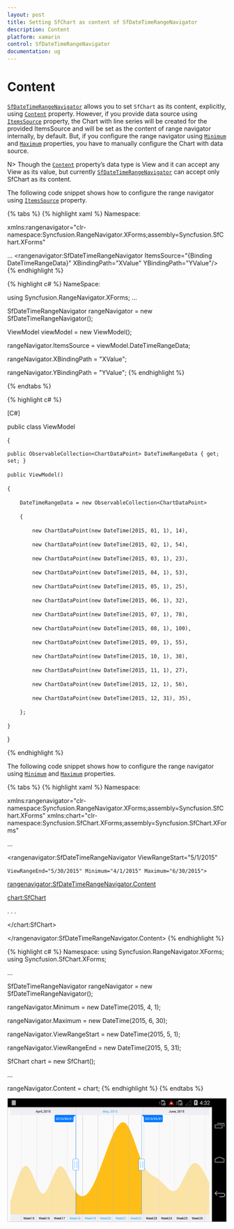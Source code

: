 ```yaml
---
layout: post
title: Setting SfChart as content of SfDateTimeRangeNavigator
description: Content
platform: xamarin
control: SfDateTimeRangeNavigator
documentation: ug
---
```


# Content

[`SfDateTimeRangeNavigator`](https://help.syncfusion.com/cr/cref_files/xamarin/sfchart/Syncfusion.SfChart.XForms~Syncfusion.RangeNavigator.XForms.SfDateTimeRangeNavigator.html) allows you to set `SfChart` as its content, explicitly, using [`Content`](https://help.syncfusion.com/cr/cref_files/xamarin/sfchart/Syncfusion.SfChart.XForms~Syncfusion.RangeNavigator.XForms.SfDateTimeRangeNavigator~Content.html) property. However, if you provide data source using [`ItemsSource`](https://help.syncfusion.com/cr/cref_files/xamarin/sfchart/Syncfusion.SfChart.XForms~Syncfusion.RangeNavigator.XForms.SfDateTimeRangeNavigator~ItemsSource.html) property, the Chart with line series will be created for the provided ItemsSource and will be set as the content of range navigator internally, by default. But, if you configure the range navigator using [`Minimum`](https://help.syncfusion.com/cr/cref_files/xamarin/sfchart/Syncfusion.SfChart.XForms~Syncfusion.RangeNavigator.XForms.SfDateTimeRangeNavigator~Minimum.html) and [`Maximum`](https://help.syncfusion.com/cr/cref_files/xamarin/sfchart/Syncfusion.SfChart.XForms~Syncfusion.RangeNavigator.XForms.SfDateTimeRangeNavigator~Maximum.html) properties, you have to manually configure the Chart with data source.

N> Though the [`Content`](https://help.syncfusion.com/cr/cref_files/xamarin/sfchart/Syncfusion.SfChart.XForms~Syncfusion.RangeNavigator.XForms.SfDateTimeRangeNavigator~Content.html) property’s data type is View and it can accept any View as its value, but currently [`SfDateTimeRangeNavigator`](https://help.syncfusion.com/cr/cref_files/xamarin/sfchart/Syncfusion.SfChart.XForms~Syncfusion.RangeNavigator.XForms.SfDateTimeRangeNavigator.html) can accept only SfChart as its content.

The following code snippet shows how to configure the range navigator using [`ItemsSource`](https://help.syncfusion.com/cr/cref_files/xamarin/sfchart/Syncfusion.SfChart.XForms~Syncfusion.RangeNavigator.XForms.SfDateTimeRangeNavigator~ItemsSource.html) property.

{% tabs %}
{% highlight xaml %}
Namespace:

 xmlns:rangenavigator="clr-namespace:Syncfusion.RangeNavigator.XForms;assembly=Syncfusion.SfChart.XForms"
 
 ...
<rangenavigator:SfDateTimeRangeNavigator ItemsSource="{Binding DateTimeRangeData}" XBindingPath="XValue" YBindingPath="YValue"/>
{% endhighlight %}

{% highlight c# %}
NameSpace:

using Syncfusion.RangeNavigator.XForms;
...

SfDateTimeRangeNavigator rangeNavigator = new SfDateTimeRangeNavigator(); 

ViewModel viewModel = new ViewModel(); 

rangeNavigator.ItemsSource = viewModel.DateTimeRangeData;

rangeNavigator.XBindingPath = "XValue"; 

rangeNavigator.YBindingPath = "YValue";
{% endhighlight %}


{% endtabs %}

{% highlight c# %}

[C#]

public class ViewModel

{

	public ObservableCollection<ChartDataPoint> DateTimeRangeData { get; set; }

	public ViewModel()

	{

		DateTimeRangeData = new ObservableCollection<ChartDataPoint>

		{

			new ChartDataPoint(new DateTime(2015, 01, 1), 14),

			new ChartDataPoint(new DateTime(2015, 02, 1), 54),

			new ChartDataPoint(new DateTime(2015, 03, 1), 23),

			new ChartDataPoint(new DateTime(2015, 04, 1), 53),

			new ChartDataPoint(new DateTime(2015, 05, 1), 25),

			new ChartDataPoint(new DateTime(2015, 06, 1), 32),

			new ChartDataPoint(new DateTime(2015, 07, 1), 78),

			new ChartDataPoint(new DateTime(2015, 08, 1), 100),

			new ChartDataPoint(new DateTime(2015, 09, 1), 55),

			new ChartDataPoint(new DateTime(2015, 10, 1), 38),

			new ChartDataPoint(new DateTime(2015, 11, 1), 27),

			new ChartDataPoint(new DateTime(2015, 12, 1), 56),

			new ChartDataPoint(new DateTime(2015, 12, 31), 35),

		};

	}

}

{% endhighlight %}

The following code snippet shows how to configure the range navigator using [`Minimum`](https://help.syncfusion.com/cr/cref_files/xamarin/sfchart/Syncfusion.SfChart.XForms~Syncfusion.RangeNavigator.XForms.SfDateTimeRangeNavigator~Minimum.html) and [`Maximum`](https://help.syncfusion.com/cr/cref_files/xamarin/sfchart/Syncfusion.SfChart.XForms~Syncfusion.RangeNavigator.XForms.SfDateTimeRangeNavigator~Maximum.html) properties.

{% tabs %}
{% highlight xaml %}
Namespace:

 xmlns:rangenavigator="clr-namespace:Syncfusion.RangeNavigator.XForms;assembly=Syncfusion.SfChart.XForms"
 xmlns:chart="clr-namespace:Syncfusion.SfChart.XForms;assembly=Syncfusion.SfChart.XForms" 

 ...

<rangenavigator:SfDateTimeRangeNavigator ViewRangeStart="5/1/2015" 

	ViewRangeEnd="5/30/2015" Minimum="4/1/2015" Maximum="6/30/2015">

<rangenavigator:SfDateTimeRangeNavigator.Content>

<chart:SfChart>

. . .

</chart:SfChart>

</rangenavigator:SfDateTimeRangeNavigator.Content>
{% endhighlight %}

{% highlight c# %}
Namespace:
using Syncfusion.RangeNavigator.XForms;
using Syncfusion.SfChart.XForms;

...

SfDateTimeRangeNavigator rangeNavigator = new SfDateTimeRangeNavigator();

rangeNavigator.Minimum = new DateTime(2015, 4, 1);

rangeNavigator.Maximum = new DateTime(2015, 6, 30);

rangeNavigator.ViewRangeStart = new DateTime(2015, 5, 1);

rangeNavigator.ViewRangeEnd = new DateTime(2015, 5, 31);

SfChart chart = new SfChart();

...

rangeNavigator.Content = chart;
{% endhighlight %}
{% endtabs %}

![](content_images/content_img1.png)